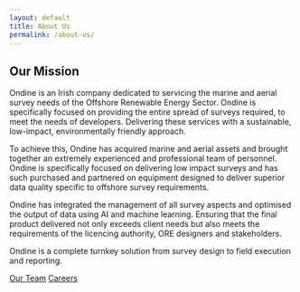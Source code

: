 ```yaml
---
layout: default
title: About Us
permalink: /about-us/
---
```

## Our Mission

Ondine is an Irish company dedicated to servicing the marine and aerial survey needs of the Offshore Renewable Energy
Sector. Ondine is specifically focused on providing the entire spread of surveys required, to meet the needs of
developers. Delivering these services with a sustainable, low-impact, environmentally friendly approach.

To achieve this, Ondine has acquired marine and aerial assets and brought together an extremely experienced and
professional team of personnel. Ondine is specifically focused on delivering low impact surveys and has such
purchased and partnered on equipment designed to deliver superior data quality specific to offshore survey
requirements.

Ondine has integrated the management of all survey aspects and optimised the output of data using AI and machine
learning. Ensuring that the final product delivered not only exceeds client needs but also meets the requirements of
the licencing authority, ORE designers and stakeholders.

Ondine is a complete turnkey solution from survey design to field execution and reporting.

[Our Team](meet-the-team) [Careers](careers)
